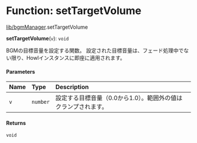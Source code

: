 # Function: setTargetVolume

[lib/bgmManager](../modules/lib_bgmManager.md).setTargetVolume

**setTargetVolume**(`v`): `void`

BGMの目標音量を設定する関数。
設定された目標音量は、フェード処理中でない限り、Howlインスタンスに即座に適用されます。

#### Parameters

| Name | Type | Description |
| :------ | :------ | :------ |
| `v` | `number` | 設定する目標音量（0.0から1.0）。範囲外の値はクランプされます。 |

#### Returns

`void`
